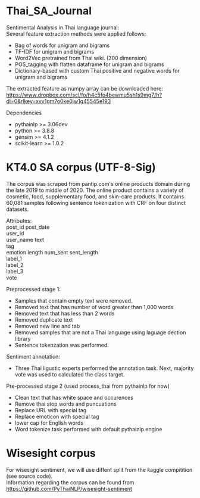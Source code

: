# Thai_SA_Journal
Sentimental Analysis in Thai language journal:  
Several feature extraction methods were applied follows:  

* Bag of words for unigram and bigrams
* TF-IDF for unigram and bigrams 
* Word2Vec pretrained from Thai wiki. (300 dimension)
* POS_tagging with flatten dataframe for unigram and bigrams
* Dictionary-based with custom Thai positive and negative words for unigram and bigrams

The extracted feature as numpy array can be downloaded here:  
https://www.dropbox.com/scl/fo/h4c5fo4bewmu5sh1s9mg7/h?dl=0&rlkey=xvv1gm7o0ke0jw1g45545e193

Dependencies
* pythainlp >= 3.06dev
* python >= 3.8.8
* gensim >= 4.1.2
* scikit-learn >= 1.0.2


# KT4.0 SA corpus  (UTF-8-Sig)

The corpus was scraped from pantip.com's online products domain during the late 2019 to middle of 2020. The online product contains a variety of cosmetic, food, supplementary food, and skin-care products. It contains 60,081 samples following sentence tokenization with CRF on four distinct datasets.     


Attributes:  
post_id
post_date  
user_id  
user_name 
text  
tag  
emotion
length
num_sent
sent_length  
label_1  
label_2  
label_3  
vote  

Preprocessed stage 1:  
* Samples that contain empty text were removed.
* Removed text that has number of word greater than 1,000 words
* Removed text that has less than 2 words  
* Removed duplicate text  
* Removed new line and tab
* Removed samples that are not a Thai language using laguage dection library  
* Sentence tokenzation was performed.  

Sentiment annotation:  
* Three Thai ligustic experts performed the annotation task. Next, majority vote was used to calculated the class target.  

Pre-processed stage 2 (used process_thai from pythainlp for now)
* Clean text that has white space and occurences
* Remove thai stop words and puncuations 
* Replace URL with special tag
* Replace emoticon with special tag
* lower cap for English words
* Word tokenize task performed with default pythainlp engine  


# Wisesight corpus
For wisesight sentiment, we will use diffent split from the kaggle compitition (see source code).  
Information regarding the corpus can be found from https://github.com/PyThaiNLP/wisesight-sentiment  
